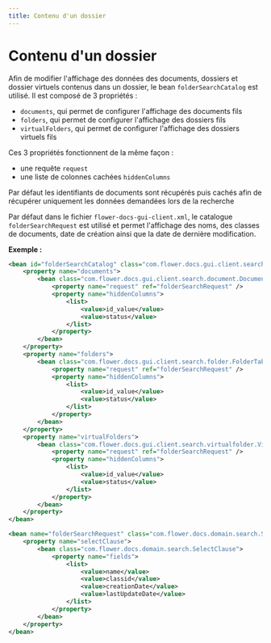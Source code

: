 ```yaml
---
title: Contenu d'un dossier
---
```


# Contenu d'un dossier

Afin de modifier l'affichage des données des documents, dossiers et dossier virtuels contenus dans un dossier, le bean ``folderSearchCatalog`` est utilisé. Il est composé de 3 propriétés :

* ``documents``, qui permet de configurer l'affichage des documents fils 
* ``folders``, qui permet de configurer l'affichage des dossiers fils 
* ``virtualFolders``, qui permet de configurer l'affichage des dossiers virtuels fils 

Ces 3 propriétés fonctionnent de la même façon :

* une requête ``request``
* une liste de colonnes cachées ``hiddenColumns``

Par défaut les identifiants de documents sont récupérés puis cachés afin de récupérer uniquement les données demandées lors de la recherche


Par défaut dans le fichier ``flower-docs-gui-client.xml``, le catalogue ``folderSearchRequest`` est utilisé et permet l'affichage des noms, des classes de documents, date de création ainsi que la date de dernière modification.

 
__Exemple :__ 

```xml 
<bean id="folderSearchCatalog" class="com.flower.docs.gui.client.search.folder.FolderChildrenTableCatalog" scope="prototype">
	<property name="documents">
		<bean class="com.flower.docs.gui.client.search.document.DocumentTablePresenter">
			<property name="request" ref="folderSearchRequest" />
			<property name="hiddenColumns">
				<list>
					<value>id_value</value>
					<value>status</value>
				</list>
			</property>
		</bean>
	</property>
	<property name="folders">
		<bean class="com.flower.docs.gui.client.search.folder.FolderTablePresenter">
			<property name="request" ref="folderSearchRequest" />
			<property name="hiddenColumns">
				<list>
					<value>id_value</value>
					<value>status</value>
				</list>
			</property>
		</bean>
	</property>
	<property name="virtualFolders">
		<bean class="com.flower.docs.gui.client.search.virtualfolder.VirtualFolderTablePresenter">
			<property name="request" ref="folderSearchRequest" />
			<property name="hiddenColumns">
				<list>
					<value>id_value</value>
					<value>status</value>
				</list>
			</property>
		</bean>
	</property>
</bean>

<bean name="folderSearchRequest" class="com.flower.docs.domain.search.SearchRequest">
	<property name="selectClause">
		<bean class="com.flower.docs.domain.search.SelectClause">
			<property name="fields">
				<list>
					<value>name</value>
					<value>classid</value>
					<value>creationDate</value>
					<value>lastUpdateDate</value>
				</list>
			</property>
		</bean>
	</property>
</bean>
```